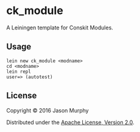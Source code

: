 # ck_module

A Leiningen template for Conskit Modules.

## Usage

```
lein new ck_module <modname>
cd <modname>
lein repl
user=> (autotest)
```

## License

Copyright © 2016 Jason Murphy

Distributed under the [Apache License, Version 2.0](http://www.apache.org/licenses/LICENSE-2.0.html).
